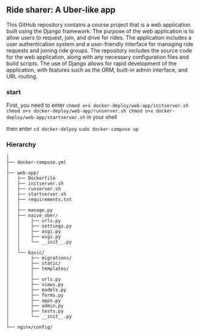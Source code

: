 ## Ride sharer: A Uber-like app
This GitHub repository contains a course project that is a web application built using the Django framework. The purpose of the web application is to allow users to request, join, and drive for rides. The application includes a user authentication system and a user-friendly interface for managing ride requests and joining ride groups. The repository includes the source code for the web application, along with any necessary configuration files and build scripts. The use of Django allows for rapid development of the application, with features such as the ORM, built-in admin interface, and URL routing.

### start

First, you need to enter ```chmod o+x docker-deploy/web-app/initserver.sh
chmod o+x docker-deploy/web-app/runserver.sh
chmod o+x docker-deploy/web-app/startserver.sh``` in your shell

then enter
```cd docker-delpoy```
```sudo docker-compose up```

### Hierarchy

```docker-deploy
│
├── docker-compose.yml
│
├── web-app/
│   ├── Dockerfile
│   ├── initserver.sh
│   ├── runserver.sh
│   ├── startserver.sh
│   ├── requirements.txt
│   │
│   ├── manage.py
│   ├── naive_uber/
│   │    ├── urls.py
│   │    ├── settings.py
│   │    ├── asgi.py
│   │    ├── wsgi.py
│   │    └── __init__.py
│   │
│   └── basic/
│        ├── migrations/
│        ├── static/
│        ├── templates/
│        │
│        ├── urls.py
│        ├── views.py
│        ├── models.py
│        ├── forms.py
│        ├── apps.py
│        ├── admin.py
│        ├── tests.py
│        └── __init__.py
│   
└── nginx/config/

